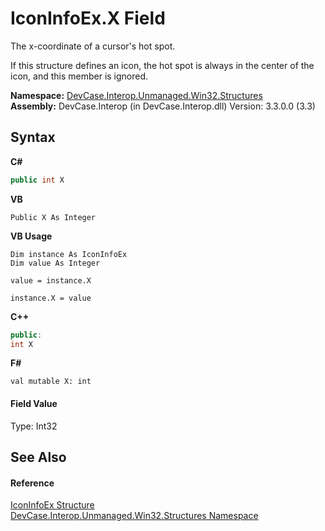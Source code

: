 # IconInfoEx.X Field
 

The x-coordinate of a cursor's hot spot. 

 If this structure defines an icon, the hot spot is always in the center of the icon, and this member is ignored.

**Namespace:**&nbsp;<a href="N_DevCase_Interop_Unmanaged_Win32_Structures">DevCase.Interop.Unmanaged.Win32.Structures</a><br />**Assembly:**&nbsp;DevCase.Interop (in DevCase.Interop.dll) Version: 3.3.0.0 (3.3)

## Syntax

**C#**<br />
``` C#
public int X
```

**VB**<br />
``` VB
Public X As Integer
```

**VB Usage**<br />
``` VB Usage
Dim instance As IconInfoEx
Dim value As Integer

value = instance.X

instance.X = value
```

**C++**<br />
``` C++
public:
int X
```

**F#**<br />
``` F#
val mutable X: int
```


#### Field Value
Type: Int32

## See Also


#### Reference
<a href="T_DevCase_Interop_Unmanaged_Win32_Structures_IconInfoEx">IconInfoEx Structure</a><br /><a href="N_DevCase_Interop_Unmanaged_Win32_Structures">DevCase.Interop.Unmanaged.Win32.Structures Namespace</a><br />